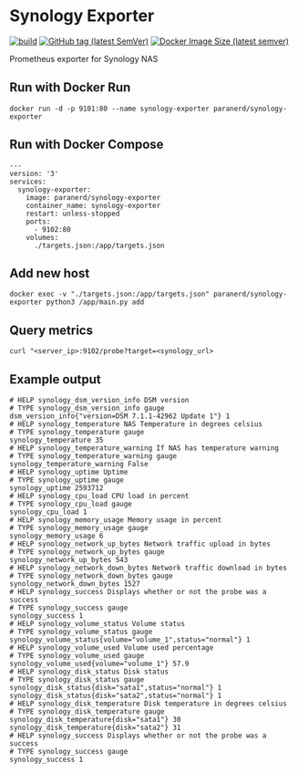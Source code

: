 # Synology Exporter

[![build](https://github.com/paranerd/synology-exporter/actions/workflows/main.yml/badge.svg)](https://github.com/paranerd/synology-exporter/actions/workflows/main.yml)
[![GitHub tag (latest SemVer)](https://img.shields.io/github/v/tag/paranerd/synology-exporter?label=Current%20Version&logo=github)](https://github.com/paranerd/synology-exporter/tags)
[![Docker Image Size (latest semver)](https://shields.api-test.nl:/docker/image-size/paranerd/synology-exporter?label=Image%20Size&logo=docker)](https://hub.docker.com/repository/docker/paranerd/synology-exporter)

Prometheus exporter for Synology NAS

## Run with Docker Run
```
docker run -d -p 9101:80 --name synology-exporter paranerd/synology-exporter
```

## Run with Docker Compose

```
---
version: '3'
services:
  synology-exporter:
    image: paranerd/synology-exporter
    container_name: synology-exporter
    restart: unless-stopped
    ports:
      - 9102:80
    volumes:
      ./targets.json:/app/targets.json
```

## Add new host
```
docker exec -v "./targets.json:/app/targets.json" paranerd/synology-exporter python3 /app/main.py add
```

## Query metrics
```
curl "<server_ip>:9102/probe?target=<synology_url>
```

## Example output

```
# HELP synology_dsm_version_info DSM version
# TYPE synology_dsm_version_info gauge
dsm_version_info{"version=DSM 7.1.1-42962 Update 1"} 1
# HELP synology_temperature NAS Temperature in degrees celsius
# TYPE synology_temperature gauge
synology_temperature 35
# HELP synology_temperature_warning If NAS has temperature warning
# TYPE synology_temperature_warning gauge
synology_temperature_warning False
# HELP synology_uptime Uptime
# TYPE synology_uptime gauge
synology_uptime 2593712
# HELP synology_cpu_load CPU load in percent
# TYPE synology_cpu_load gauge
synology_cpu_load 1
# HELP synology_memory_usage Memory usage in percent
# TYPE synology_memory_usage gauge
synology_memory_usage 6
# HELP synology_network_up_bytes Network traffic upload in bytes
# TYPE synology_network_up_bytes gauge
synology_network_up_bytes 543
# HELP synology_network_down_bytes Network traffic download in bytes
# TYPE synology_network_down_bytes gauge
synology_network_down_bytes 1527
# HELP synology_success Displays whether or not the probe was a success
# TYPE synology_success gauge
synology_success 1
# HELP synology_volume_status Volume status
# TYPE synology_volume_status gauge
synology_volume_status{volume="volume_1",status="normal"} 1
# HELP synology_volume_used Volume used percentage
# TYPE synology_volume_used gauge
synology_volume_used{volume="volume_1"} 57.9
# HELP synology_disk_status Disk status
# TYPE synology_disk_status gauge
synology_disk_status{disk="sata1",status="normal"} 1
synology_disk_status{disk="sata2",status="normal"} 1
# HELP synology_disk_temperature Disk temperature in degrees celsius
# TYPE synology_disk_temperature gauge
synology_disk_temperature{disk="sata1"} 30
synology_disk_temperature{disk="sata2"} 31
# HELP synology_success Displays whether or not the probe was a success
# TYPE synology_success gauge
synology_success 1
```
